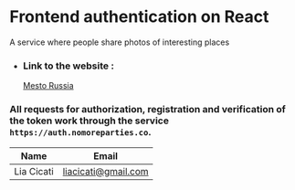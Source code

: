 # Frontend authentication on React

A service where people share photos of interesting places

- ### Link to the website :
  [ Mesto Russia ](https://liacicati.github.io/react-mesto-auth/)
### All requests for authorization, registration and verification of the token work through the service `https://auth.nomoreparties.co`. 


| Name       | Email                |
| ---------- | -------------------- |
| Lia Cicati | liacicati@gmail.com  |

